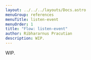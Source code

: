 ```yaml
---
layout: ../../../layouts/Docs.astro
menuGroup: references
menuTitle: listen-event
menuOrder: 1
title: "Flow: listen-event"
author: Ribhararnus Pracutian
description: WIP.
---
```


WIP.
